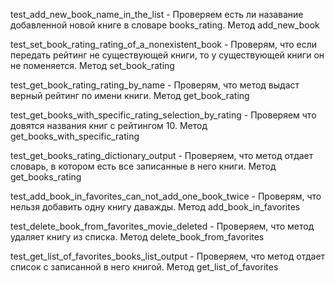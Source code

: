 test_add_new_book_name_in_the_list - Проверяем есть ли назавание добавленной новой книге в словаре books_rating. Метод add_new_book

test_set_book_rating_rating_of_a_nonexistent_book - Проверям, что если передать рейтинг не существующей книги, то у существующей книги он не поменяется. Метод set_book_rating

test_get_book_rating_rating_by_name - Проверям, что метод выдаст верный рейтинг по имени книги. Метод get_book_rating

test_get_books_with_specific_rating_selection_by_rating - Проверяем что довятся названия книг с рейтингом 10. Метод get_books_with_specific_rating

test_get_books_rating_dictionary_output - Проверяем, что метод отдает словарь, в котором есть все записанные в него книги. Метод get_books_rating

test_add_book_in_favorites_can_not_add_one_book_twice - Проверям, что нельзя добавить одну книгу даважды. Метод add_book_in_favorites

test_delete_book_from_favorites_movie_deleted - Проверяем, что метод удаляет книгу из списка. Метод delete_book_from_favorites

test_get_list_of_favorites_books_list_output - Проверяем, что метод отдает список с записанной в него книгой. Метод get_list_of_favorites
